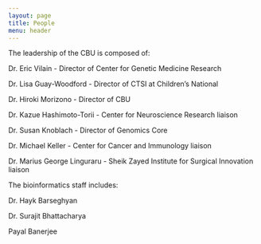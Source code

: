 ```yaml
---
layout: page
title: People
menu: header
---
```


The leadership of the CBU is composed of:

Dr. Eric Vilain - Director of Center for Genetic Medicine Research 

Dr. Lisa Guay-Woodford - Director of CTSI at Children’s National

Dr. Hiroki Morizono - Director of CBU

Dr. Kazue Hashimoto-Torii - Center for Neuroscience Research liaison

Dr. Susan Knoblach - Director of Genomics Core

Dr. Michael Keller - Center for Cancer and Immunology liaison

Dr. Marius George Linguraru - Sheik Zayed Institute for Surgical Innovation liaison

The bioinformatics staff includes:

Dr. Hayk Barseghyan 

Dr. Surajit Bhattacharya  

Payal Banerjee
